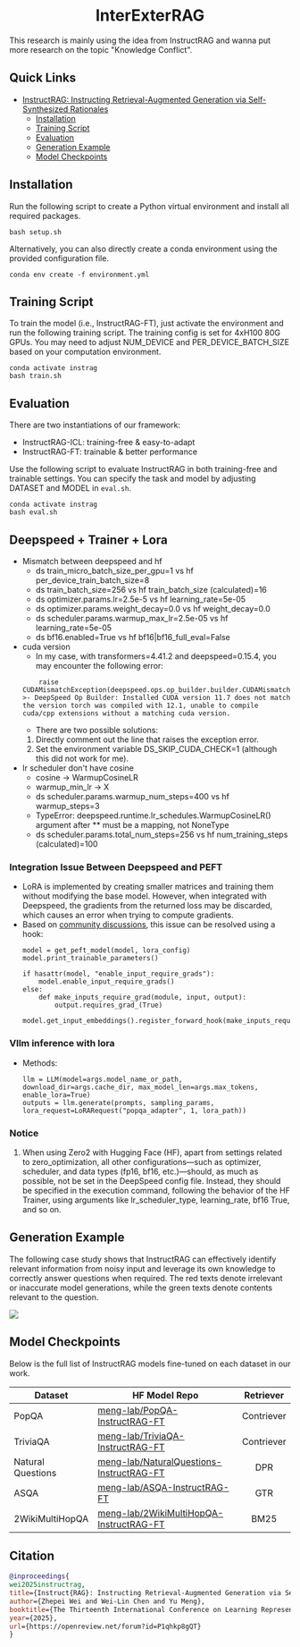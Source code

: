 <h1 align="center">
InterExterRAG 
</h1>

This research is mainly using the idea from InstructRAG and wanna put more research on the topic "Knowledge Conflict".

## Quick Links
- [InstructRAG: Instructing Retrieval-Augmented Generation via Self-Synthesized Rationales](#instructrag-key-features)
    - [Installation](#installation)
    - [Training Script](#training-script)
    - [Evaluation](#evaluation)
    - [Generation Example](#generation-example)
    - [Model Checkpoints](#model-checkpoints)

## Installation
Run the following script to create a Python virtual environment and install all required packages.
```shell
bash setup.sh
```

Alternatively, you can also directly create a conda environment using the provided configuration file.

```shell
conda env create -f environment.yml
```

## Training Script
To train the model (i.e., InstructRAG-FT), just activate the environment and run the following training script. The training config is set for 4xH100 80G GPUs. You may need to adjust NUM_DEVICE and PER_DEVICE_BATCH_SIZE based on your computation environment.

```shell
conda activate instrag
bash train.sh
```
## Evaluation
There are two instantiations of our framework:
- InstructRAG-ICL: training-free & easy-to-adapt
- InstructRAG-FT: trainable & better performance

Use the following script to evaluate InstructRAG in both training-free and trainable settings. You can specify the task and model by adjusting DATASET and MODEL in `eval.sh`.

```shell
conda activate instrag
bash eval.sh
```
## Deepspeed + Trainer + Lora
- Mismatch between deepspeed and hf
    - ds train_micro_batch_size_per_gpu=1 vs hf per_device_train_batch_size=8
    - ds train_batch_size=256 vs hf train_batch_size (calculated)=16
    - ds optimizer.params.lr=2.5e-5 vs hf learning_rate=5e-05
    - ds optimizer.params.weight_decay=0.0 vs hf weight_decay=0.0
    - ds scheduler.params.warmup_max_lr=2.5e-05 vs hf learning_rate=5e-05
    - ds bf16.enabled=True vs hf bf16|bf16_full_eval=False
- cuda version
    - In my case, with transformers=4.41.2 and deepspeed=0.15.4, you may encounter the following error:
    ```site-packages/deepspeed/ops/op_builder/builder.py", line 110, in assert_no_cuda_mismatch
        raise CUDAMismatchException(deepspeed.ops.op_builder.builder.CUDAMismatchException: >- DeepSpeed Op Builder: Installed CUDA version 11.7 does not match the version torch was compiled with 12.1, unable to compile cuda/cpp extensions without a matching cuda version.
    ```
    - There are two possible solutions:
    1. Directly comment out the line that raises the exception error.
    2. Set the environment variable DS_SKIP_CUDA_CHECK=1 (although this did not work for me).
- lr scheduler don't have cosine
    - cosine -> WarmupCosineLR
    - warmup_min_lr -> X
    - ds scheduler.params.warmup_num_steps=400 vs hf warmup_steps=3
    - TypeError: deepspeed.runtime.lr_schedules.WarmupCosineLR() argument after ** must be a mapping, not NoneType
    - ds scheduler.params.total_num_steps=256 vs hf num_training_steps (calculated)=100
### Integration Issue Between Deepspeed and PEFT
- LoRA is implemented by creating smaller matrices and training them without modifying the base model. However, when integrated with Deepspeed, the gradients from the returned loss may be discarded, which causes an error when trying to compute gradients.
- Based on [community discussions](https://discuss.huggingface.co/t/peft-lora-gpt-neox-backward-pass-failing/35641), this issue can be resolved using a hook:
    ```
    model = get_peft_model(model, lora_config)
    model.print_trainable_parameters()

    if hasattr(model, "enable_input_require_grads"):
        model.enable_input_require_grads()
    else:
        def make_inputs_require_grad(module, input, output):
            output.requires_grad_(True)
        model.get_input_embeddings().register_forward_hook(make_inputs_require_grad)
    ```
### Vllm inference with lora
- Methods:
    ```
    llm = LLM(model=args.model_name_or_path, download_dir=args.cache_dir, max_model_len=args.max_tokens, enable_lora=True)
    outputs = llm.generate(prompts, sampling_params, lora_request=LoRARequest("popqa_adapter", 1, lora_path))
    ```

### Notice
1. When using Zero2 with Hugging Face (HF), apart from settings related to zero_optimization, all other configurations—such as optimizer, scheduler, and data types (fp16, bf16, etc.)—should, as much as possible, not be set in the DeepSpeed config file. Instead, they should be specified in the execution command, following the behavior of the HF Trainer, using arguments like lr_scheduler_type, learning_rate, bf16 True, and so on.

## Generation Example

The following case study shows that InstructRAG can effectively identify relevant information from noisy input and leverage its own knowledge to correctly answer questions when required. The red texts denote irrelevant or inaccurate model generations, while the green texts denote contents relevant to the question. 

![](https://weizhepei.com/instruct-rag-page/static/images//case_study.png)

## Model Checkpoints
Below is the full list of InstructRAG models fine-tuned on each dataset in our work.

| Dataset | HF Model Repo | Retriever |
|------------------------------|-----------------------------------------------------------------------------------------------------------|:------:|
| PopQA | [meng-lab/PopQA-InstructRAG-FT](https://huggingface.co/meng-lab/PopQA-InstructRAG-FT) | Contriever |
| TriviaQA | [meng-lab/TriviaQA-InstructRAG-FT](https://huggingface.co/meng-lab/TriviaQA-InstructRAG-FT) | Contriever |
| Natural Questions | [meng-lab/NaturalQuestions-InstructRAG-FT](https://huggingface.co/meng-lab/NaturalQuestions-InstructRAG-FT) | DPR |
| ASQA | [meng-lab/ASQA-InstructRAG-FT](https://huggingface.co/meng-lab/ASQA-InstructRAG-FT) | GTR |
| 2WikiMultiHopQA | [meng-lab/2WikiMultiHopQA-InstructRAG-FT](https://huggingface.co/meng-lab/2WikiMultiHopQA-InstructRAG-FT) | BM25 |

## Citation

```bibtex
@inproceedings{
wei2025instructrag,
title={Instruct{RAG}: Instructing Retrieval-Augmented Generation via Self-Synthesized Rationales},
author={Zhepei Wei and Wei-Lin Chen and Yu Meng},
booktitle={The Thirteenth International Conference on Learning Representations},
year={2025},
url={https://openreview.net/forum?id=P1qhkp8gQT}
}
```
